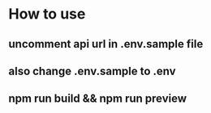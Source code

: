 # How to use


## uncomment api url in .env.sample file
## also change .env.sample to .env
## npm run build && npm run preview

